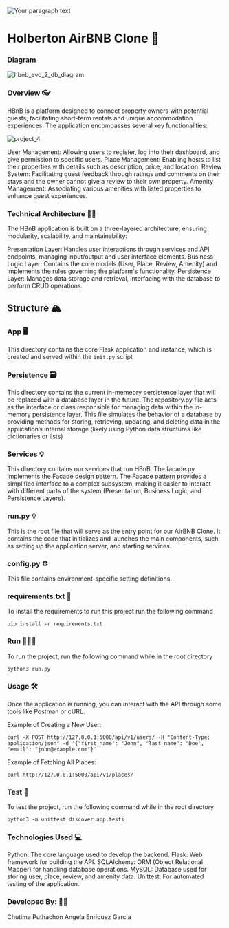 
![Your paragraph text](https://github.com/user-attachments/assets/64f15ab3-5561-46bf-a1e9-1949ed980742)

# Holberton AirBNB Clone 🏨
### Diagram
![hbnb_evo_2_db_diagram](https://github.com/user-attachments/assets/7f7caad1-6db2-4b5b-973c-910f081ad943)


### Overview 👓
HBnB is a platform designed to connect property owners with potential guests, facilitating short-term rentals and unique accommodation experiences. The application encompasses several key functionalities:

![project_4](https://github.com/user-attachments/assets/35ecd18f-6dad-4d58-9e45-a32c7d2a5eb4)


User Management: Allowing users to register, log into their dashboard, and give permission to specific users. 
Place Management: Enabling hosts to list their properties with details such as description, price, and location. 
Review System: Facilitating guest feedback through ratings and comments on their stays and the owner cannot give a review to their own property. 
Amenity Management: Associating various amenities with listed properties to enhance guest experiences.

### Technical Architecture 👩‍🏫 
The HBnB application is built on a three-layered architecture, ensuring modularity, scalability, and maintainability:

Presentation Layer: Handles user interactions through services and API endpoints, managing input/output and user interface elements. Business Logic Layer: Contains the core models (User, Place, Review, Amenity) and implements the rules governing the platform's functionality. Persistence Layer: Manages data storage and retrieval, interfacing with the database to perform CRUD operations.

## Structure 🏔

### App 🖥
This directory contains the core Flask application and instance, which is created and served within the `init.py` script

### Persistence 🗃
This directory contains the current in-memeory persistence layer that will be replaced with a database layer in the future. The repository.py file acts as the interface or class responsible for managing data within the in-memory persistence layer. This file simulates the behavior of a database by providing methods for storing, retrieving, updating, and deleting data in the application’s internal storage (likely using Python data structures like dictionaries or lists)

### Services 💡
This directory contains our services that run HBnB. The facade.py implements the Facade design pattern. The Facade pattern provides a simplified interface to a complex subsystem, making it easier to interact with different parts of the system (Presentation, Business Logic, and Persistence Layers).

### run.py 💡
This is the root file that will serve as the entry point for our AirBNB Clone. It contains the code that initializes and launches the main components, such as setting up the application server, and starting services.

### config.py ⚙️
This file contains environment-specific setting definitions.

### requirements.txt 🔑
To install the requirements to run this project run the following command
```
pip install -r requirements.txt
```

### Run 👷🏼‍♀️
To run the project, run the following command while in the root directory
```
python3 run.py
```

### Usage 🛠
Once the application is running, you can interact with the API through some tools like Postman or cURL.

Example of Creating a New User:
```
curl -X POST http://127.0.0.1:5000/api/v1/users/ -H "Content-Type: application/json" -d '{"first_name": "John", "last_name": "Doe", "email": "john@example.com"}'
```
Example of Fetching All Places:
```
curl http://127.0.0.1:5000/api/v1/places/
```

### Test 🌊
To test the project, run the following command while in the root directory
```
python3 -m unittest discover app.tests
```

### Technologies Used 💻
Python: The core language used to develop the backend. Flask: Web framework for building the API. SQLAlchemy: ORM (Object Relational Mapper) for handling database operations. MySQL: Database used for storing user, place, review, and amenity data. Unittest: For automated testing of the application.

### Developed By: 🧑‍💻
Chutima Puthachon
Angela Enriquez Garcia
